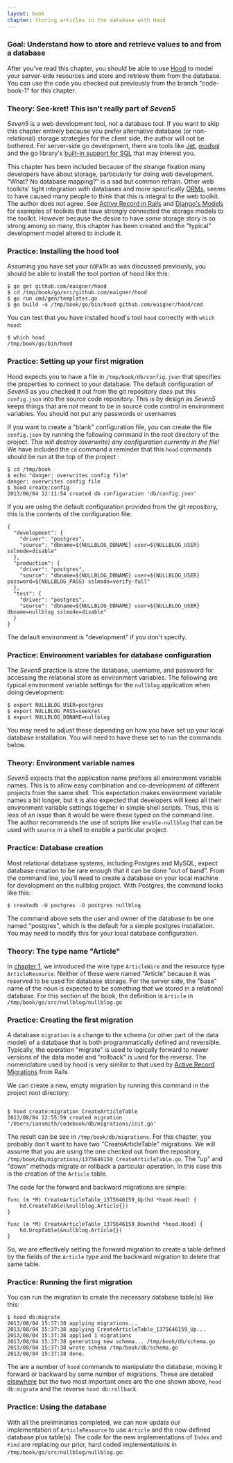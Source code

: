 ```yaml
---
layout: book
chapter: Storing articles in the database with Hood
---
```


### Goal: Understand how to store and retrieve values to and from a database
After you've read this chapter, you should be able to use [Hood](https://github.com/eaigner/hood) to model your server-side resources and store and retrieve them from the database.  You can use the code you checked out previously from the branch "code-book-1" for this chapter.

### Theory: See-kret! This isn't really part of _Seven5_
_Seven5_ is a web development tool, not a database tool. If you want to skip this chapter entirely because you prefer alternative database (or non-relational) storage strategies for the client side, the author will not be bothered.  For server-side go development, there are tools like [Jet](https://github.com/eaigner/jet), [modsql](https://github.com/kless/modsql?source=cc) and the go library's [built-in support for SQL](http://golang.org/pkg/database/sql/) that may interest you.

This chapter has been included because of the strange fixation many developers have about storage, particularly for doing web development. "What? No database mapping?" is a sad but common refrain.  Other web toolkits' tight integration with databases and more specifically [ORMs](http://www.codinghorror.com/blog/2006/06/object-relational-mapping-is-the-vietnam-of-computer-science.html), seems to have caused many people to think that this is integral to the web toolkit.  The author does not agree.  See [Active Record in Rails](http://guides.rubyonrails.org/active_record_basics.html) and [Django's Models](https://docs.djangoproject.com/en/dev/topics/db/models/) for examples of toolkits that have strongly connected the storage models to the toolkit.  However because the desire to have _some_ storage story is so strong among so many, this chapter has been created and the "typical" development model altered to include it.


### Practice: Installing the hood tool
Assuming you have set your `GOPATH` as was discussed previously, you should be able to install the tool portion of hood like this:

```
$ go get github.com/eaigner/hood
$ cd /tmp/book/go/src/github.com/eaigner/hood
$ go run cmd/gen/templates.go
$ go build -o /tmp/book/go/bin/hood github.com/eaigner/hood/cmd
```

You can test that you have installed hood's tool `hood` correctly with `which hood`:

```
$ which hood
/tmp/book/go/bin/hood
```

### Practice: Setting up your first migration
Hood expects you to have a file in `/tmp/book/db/config.json` that specifies the properties to connect to your database.   The default configuration of _Seven5_ as you checked it out from the git repository *does* put this `config.json` into the source code repository.  This is by design as _Seven5_ keeps things that are *not* meant to be in source code control in environment variables.  You should not put any passwords or usernames 

If you want to create a "blank" configuration file, you can create the file `config.json` by running the following command in the root directory of the project.  _This will destroy (overwrite) any configuration currently in the file!_  We have included the `cd` command a reminder that this `hood` commands should be run at the top of the project :

```
$ cd /tmp/book
$ echo "danger: overwrites config file"
danger: overwrites config file
$ hood create:config
2013/08/04 12:11:54 created db configuration 'db/config.json'
```

If you are using the default configuration provided from the git repository, this is the contents of the configuration file:

```
{
  "development": {
    "driver": "postgres",
    "source": "dbname=${NULLBLOG_DBNAME} user=${NULLBLOG_USER} sslmode=disable"
  },
  "production": {
    "driver": "postgres",
    "source": "dbname=${NULLBLOG_DBNAME} user=${NULLBLOG_USER} password=${NULLBLOG_PASS} sslmode=verify-full"
  },
  "test": {
    "driver": "postgres",
    "source": "dbname=${NULLBLOG_DBNAME} user=${NULLBLOG_USER} dbname=nullblog sslmode=disable"
  }
}
```

The default environment is "development" if you don't specify.

### Practice: Environment variables for database configuration
The _Seven5_ practice is store the database, username, and password for accessing the relational store as environment variables.  The following are typical environment variable settings for the `nullblog` application when doing development:

```
$ export NULLBLOG_USER=postgres
$ export NULLBLOG_PASS=seekret
$ export NULLBLOG_DBNAME=nullblog
```

You may need to adjust these depending on how you have set up your local database installation.  You will need to have these set to run the commands below.

### Theory: Environment variable names
_Seven5_ expects that the application name prefixes all environment variable names.  This is to allow easy combination and co-development of different projects from the same shell.  This expectation makes environment variable names a bit longer, but it is also expected that developers will keep all their environment variable settings together in simple shell scripts.  Thus, this is less of an issue than it would be were these typed on the command line. The author recommends the use of scripts like `enable-nullblog` that can be used with `source` in a shell to enable a particular project.

### Practice: Database creation
Most relational database systems, including Postgres and MySQL, expect database creation to be rare enough that it can be done "out of band".  From the command line, you'll need to create a database on your local machine for development on the nullblog project.  With Postgres, the command looks like this:

```
$ createdb -U postgres -O postgres nullblog
```

The command above sets the user and owner of the database to be one named "postgres", which is the default for a simple postgres installation.  You may need to modify this for your local database configuration.

### Theory: The type name "Article"
In [chapter 1](http://localhost:4000/seven5/nullblog.html), we introduced the wire type `ArticleWire` and the resource type `ArticleResource`.  Neither of these were named "Article" because it was reserved to be used for database storage.  For the server side, the "base" name of the noun is expected to be something that we stored in a relational database.  For this section of the book, the definition is `Article` in `/tmp/book/go/src/nullblog/nullblog.go`

### Practice: Creating the first migration
A database `migration` is a change to the schema (or other part of the data model) of a database that is both programmatically defined and reversible.  Typically, the operation "migrate" is used to logically forward to newer versions of the data model and "rollback" is used for the reverse.  The nomenclature used by hood is very similar to that used by [Active Record Migrations](http://guides.rubyonrails.org/migrations.html) from Rails.

We can create a new, empty migration by running this command in the project root directory:

```

$ hood create:migration CreateArticleTable
2013/08/04 12:55:59 created migration '/Users/iansmith/codebook/db/migrations/init.go'
```

The result can be see in `/tmp/book/db/migrations`.  For this chapter, you probably don't want to have two "CreateArticleTable" migrations.  We will assume that you are using the one checked out from the repository, `/tmp/book/db/migrations/1375646159_CreateArticleTable.go`.  The "up" and "down" methods migrate or rollback a particular operation.  In this case this is the creation of the `Article` table.

The code for the forward and backward migrations are simple:

```
func (m *M) CreateArticleTable_1375646159_Up(hd *hood.Hood) {
	hd.CreateTable(&nullblog.Article{})
}

func (m *M) CreateArticleTable_1375646159_Down(hd *hood.Hood) {
    hd.DropTable(&nullblog.Article{})
}
```

So, we are effectively setting the forward migration to create a table defined by the fields of the `Article` type and the backward migration to delete that same table.

### Practice: Running the first migration

You can run the migration to create the necessary database table(s) like this:

```
$ hood db:migrate
2013/08/04 15:37:38 applying migrations...
2013/08/04 15:37:38 applying CreateArticleTable_1375646159_Up...
2013/08/04 15:37:38 applied 1 migrations
2013/08/04 15:37:38 generating new schema... /tmp/book/db/schema.go
2013/08/04 15:37:38 wrote schema /tmp/book/db/schema.go
2013/08/04 15:37:38 done.
```

The are a number of `hood` commands to manipulate the database, moving it forward or backward by some number of migrations. These are detailed [elsewhere](https://github.com/eaigner/hood#migrations) but the two most important ones are the one shown above, `hood db:migrate` and the reverse `hood db:rollback`.

### Practice: Using the database

With all the preliminaries completed, we can now update our implementation of `ArticleResource` to use `Article` and the now defined database plus table(s). The code for the new implementations of `Index` and `Find` are replacing our prior, hard coded implementations in `/tmp/book/go/src/nullblog/nullblog.go`:





